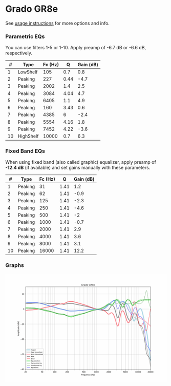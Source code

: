 # Grado GR8e
See [usage instructions](https://github.com/jaakkopasanen/AutoEq#usage) for more options and info.

### Parametric EQs
You can use filters 1-5 or 1-10. Apply preamp of -6.7 dB or -6.6 dB, respectively.

|   # | Type      |   Fc (Hz) |    Q |   Gain (dB) |
|-----|-----------|-----------|------|-------------|
|   1 | LowShelf  |       105 | 0.7  |         0.8 |
|   2 | Peaking   |       227 | 0.44 |        -4.7 |
|   3 | Peaking   |      2002 | 1.4  |         2.5 |
|   4 | Peaking   |      3084 | 4.04 |         4.7 |
|   5 | Peaking   |      6405 | 1.1  |         4.9 |
|   6 | Peaking   |       160 | 3.43 |         0.6 |
|   7 | Peaking   |      4385 | 6    |        -2.4 |
|   8 | Peaking   |      5554 | 4.16 |         1.8 |
|   9 | Peaking   |      7452 | 4.22 |        -3.6 |
|  10 | HighShelf |     10000 | 0.7  |         6.3 |

### Fixed Band EQs
When using fixed band (also called graphic) equalizer, apply preamp of **-12.4 dB** (if available) and set gains manually with these parameters.

|   # | Type    |   Fc (Hz) |    Q |   Gain (dB) |
|-----|---------|-----------|------|-------------|
|   1 | Peaking |        31 | 1.41 |         1.2 |
|   2 | Peaking |        62 | 1.41 |        -0.9 |
|   3 | Peaking |       125 | 1.41 |        -2.3 |
|   4 | Peaking |       250 | 1.41 |        -4.6 |
|   5 | Peaking |       500 | 1.41 |        -2   |
|   6 | Peaking |      1000 | 1.41 |        -0.7 |
|   7 | Peaking |      2000 | 1.41 |         2.9 |
|   8 | Peaking |      4000 | 1.41 |         3.6 |
|   9 | Peaking |      8000 | 1.41 |         3.1 |
|  10 | Peaking |     16000 | 1.41 |        12.2 |

### Graphs
![](./Grado%20GR8e.png)
